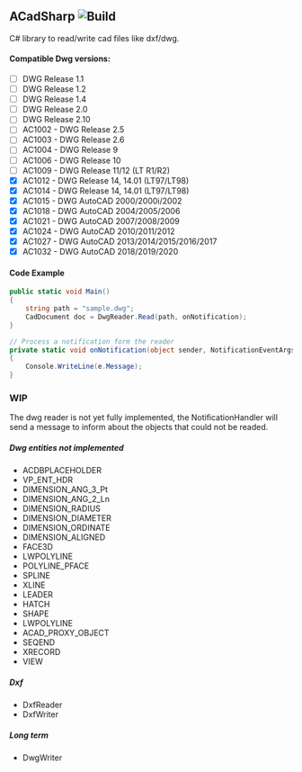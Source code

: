## ACadSharp ![Build](https://img.shields.io/github/workflow/status/DomCr/ACadSharp/Build/master)

C# library to read/write cad files like dxf/dwg.

#### Compatible Dwg versions:

- [ ] DWG Release 1.1 
- [ ] DWG Release 1.2
- [ ] DWG Release 1.4
- [ ] DWG Release 2.0
- [ ] DWG Release 2.10
- [ ] AC1002 - DWG Release 2.5
- [ ] AC1003 - DWG Release 2.6
- [ ] AC1004 - DWG Release 9
- [ ] AC1006 - DWG Release 10
- [ ] AC1009 - DWG Release 11/12 (LT R1/R2)
- [x] AC1012 - DWG Release 14, 14.01 (LT97/LT98)
- [x] AC1014 - DWG Release 14, 14.01 (LT97/LT98)
- [x] AC1015 - DWG AutoCAD 2000/2000i/2002
- [x] AC1018 - DWG AutoCAD 2004/2005/2006
- [x] AC1021 - DWG AutoCAD 2007/2008/2009
- [x] AC1024 - DWG AutoCAD 2010/2011/2012
- [x] AC1027 - DWG AutoCAD 2013/2014/2015/2016/2017
- [x] AC1032 - DWG AutoCAD 2018/2019/2020

#### Code Example

```c#
public static void Main()
{
	string path = "sample.dwg";
	CadDocument doc = DwgReader.Read(path, onNotification);
}

// Process a notification form the reader
private static void onNotification(object sender, NotificationEventArgs e)
{
	Console.WriteLine(e.Message);
}
```

### WIP

The dwg reader is not yet fully implemented, the NotificationHandler will send a message to inform about the objects that could not be readed.

##### Dwg entities not implemented

- ACDBPLACEHOLDER
- VP_ENT_HDR
- DIMENSION_ANG_3_Pt
- DIMENSION_ANG_2_Ln
- DIMENSION_RADIUS
- DIMENSION_DIAMETER
- DIMENSION_ORDINATE
- DIMENSION_ALIGNED
- FACE3D
- LWPOLYLINE
- POLYLINE_PFACE
- SPLINE
- XLINE
- LEADER
- HATCH
- SHAPE
- LWPOLYLINE
- ACAD_PROXY_OBJECT
- SEQEND
- XRECORD
- VIEW

##### Dxf

- DxfReader
- DxfWriter

##### Long term 

- DwgWriter